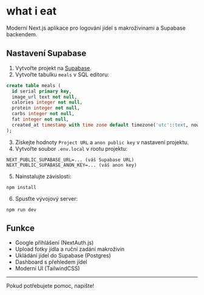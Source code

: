 # what i eat

Moderní Next.js aplikace pro logování jídel s makroživinami a Supabase backendem.

## Nastavení Supabase

1. Vytvořte projekt na [Supabase](https://supabase.com/).
2. Vytvořte tabulku `meals` v SQL editoru:

```sql
create table meals (
  id serial primary key,
  image_url text not null,
  calories integer not null,
  protein integer not null,
  carbs integer not null,
  fat integer not null,
  created_at timestamp with time zone default timezone('utc'::text, now())
);
```

3. Získejte hodnoty `Project URL` a `anon public key` v nastavení projektu.
4. Vytvořte soubor `.env.local` v rootu projektu:

```
NEXT_PUBLIC_SUPABASE_URL=... (váš Supabase URL)
NEXT_PUBLIC_SUPABASE_ANON_KEY=... (váš anon key)
```

5. Nainstalujte závislosti:

```
npm install
```

6. Spusťte vývojový server:

```
npm run dev
```

## Funkce
- Google přihlášení (NextAuth.js)
- Upload fotky jídla a ruční zadání makroživin
- Ukládání jídel do Supabase (Postgres)
- Dashboard s přehledem jídel
- Moderní UI (TailwindCSS)

---

Pokud potřebujete pomoc, napište!
